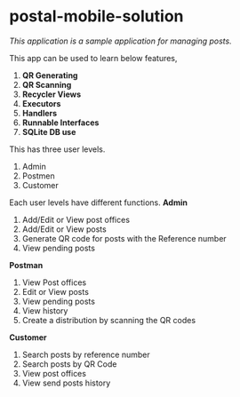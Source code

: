 # postal-mobile-solution
*This application is a sample application for managing posts.*

This app can be used to learn below features, 
1. **QR Generating**
2. **QR Scanning**
3. **Recycler Views**
4. **Executors**
5. **Handlers**
6. **Runnable Interfaces**
7. **SQLite DB use**

This has three user levels.
1. Admin
2. Postmen
3. Customer

Each user levels have different functions.
**Admin**
1. Add/Edit or View post offices
2. Add/Edit or View posts
3. Generate QR code for posts with the Reference number
4. View pending posts

**Postman**
1. View Post offices
2. Edit or View posts
3. View pending posts
4. View history
5. Create a distribution by scanning the QR codes

**Customer**
1. Search posts by reference number
2. Search posts by QR Code
3. View post offices
4. View send posts history
